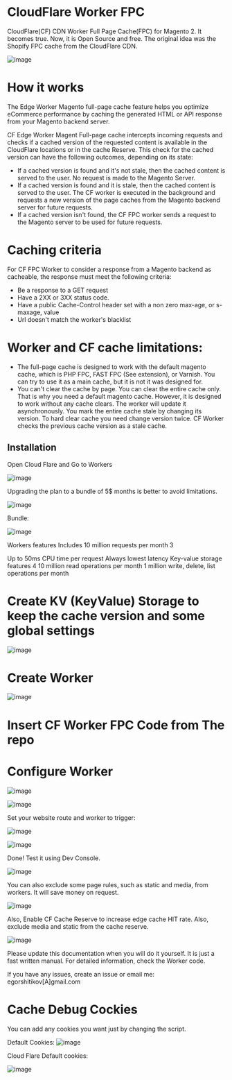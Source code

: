 # CloudFlare Worker FPC
CloudFlare(CF) CDN Worker Full Page Cache(FPC) for Magento 2.
It becomes true. Now, it is Open Source and free. 
The original idea was the Shopify FPC cache from the CloudFlare CDN.

![image](https://github.com/user-attachments/assets/1dcb535e-3d0d-4e0a-b399-9f331807420d)


# How it works
The Edge Worker Magento full-page cache feature helps you optimize eCommerce performance by caching the generated HTML or API response from your Magento backend server. 

CF Edge Worker Magent Full-page cache intercepts incoming requests and checks if a cached version of the requested content is available in the CloudFlare locations or in the cache Reserve. This check for the cached version can have the following outcomes, depending on its state:

 - If a cached version is found and it's not stale, then the cached content is served to the user. No request is made to the Magento Server.
 - If a cached version is found and it is stale, then the cached content is served to the user. The CF worker is executed in the background and requests a new version of the page caches from the Magento backend server for future requests.
 - If a cached version isn't found, the CF FPC worker sends a request to the Magento server to be used for future requests.

# Caching criteria
For CF FPC Worker to consider a response from a Magento backend as cacheable, the response must meet the following criteria:

 - Be a response to a GET request
 - Have a 2XX or 3XX status code.
 - Have a public Cache-Control header set with a non zero max-age, or s-maxage, value
 - Url doesn't match the worker's blacklist

# Worker and CF cache limitations:
 - The full-page cache is designed to work with the default magento cache, which is PHP FPC, FAST FPC (See extension), or Varnish. You can try to use it as a main cache, but it is not it was designed for. 
 - You can't clear the cache by page. You can clear the entire cache only. That is why you need a default magento cache. However, it is designed to work without any cache clears. The worker will update it asynchronously. You mark the entire cache stale by changing its version. To hard clear cache you need change version twice. CF Worker checks the previous cache version as a stale cache.

## Installation
Open Cloud Flare and Go to Workers

![image](https://github.com/user-attachments/assets/9366da1d-8c40-4d38-9834-7f16f9805c3b)

Upgrading the plan to a bundle of 5$ months is better to avoid limitations.

![image](https://github.com/user-attachments/assets/b7579fc4-0509-4828-8fc3-2bd04e531b56)

Bundle: 

![image](https://github.com/user-attachments/assets/2613e81c-ec95-4387-82b4-f740da954707)

Workers features
Includes 10 million requests per month 3

Up to 50ms CPU time per request
Always lowest latency
Key-value storage features 4
10 million read operations per month
1 million write, delete, list operations per month

# Create KV (KeyValue) Storage to keep the cache version and some global settings 

![image](https://github.com/user-attachments/assets/38b22514-f827-41b9-b254-7da684afa685)

# Create Worker 

![image](https://github.com/user-attachments/assets/3ba61a60-1f19-488a-903e-88416054911e)


# Insert CF Worker FPC Code from The repo 


# Configure Worker

![image](https://github.com/user-attachments/assets/ccb4ba67-bc60-492e-a6d7-99ac6cdf983b)

![image](https://github.com/user-attachments/assets/7955f63a-541e-44e9-b650-40901ea3af97)


 Set your website route and worker to trigger:

![image](https://github.com/user-attachments/assets/405b8681-ed58-470f-8627-d5cde01f3dfc)

![image](https://github.com/user-attachments/assets/da91073b-7982-4b12-8b2a-b0fb92424168)


Done! Test it using Dev Console. 

![image](https://github.com/user-attachments/assets/7545b416-b5e5-4f3e-82c2-142e7edb2522)

You can also exclude some page rules, such as static and media, from workers. It will save money on request. 

![image](https://github.com/user-attachments/assets/2b6efc70-99ae-49a7-bbba-3eb4f174e636)

Also, Enable CF Cache Reserve to increase edge cache HIT rate. Also, exclude media and static from the cache reserve.

![image](https://github.com/user-attachments/assets/0c1bc4df-483e-45c8-b3a2-44cfe6dab817)

Please update this documentation when you will do it yourself. It is just a fast written manual. 
For detailed information, check the Worker code. 

If you have any issues, create an issue or email me: egorshitikov[A]gmail.com

# Cache Debug Cockies
You can add any cookies you want just by changing the script.

Default Cookies: 
![image](https://github.com/user-attachments/assets/cdc29850-b8cf-4549-ad73-6b494927931a)

Cloud Flare Default cookies: 

![image](https://github.com/user-attachments/assets/94f38f9f-1fa1-4119-96ef-1ffa4c7867b2)


